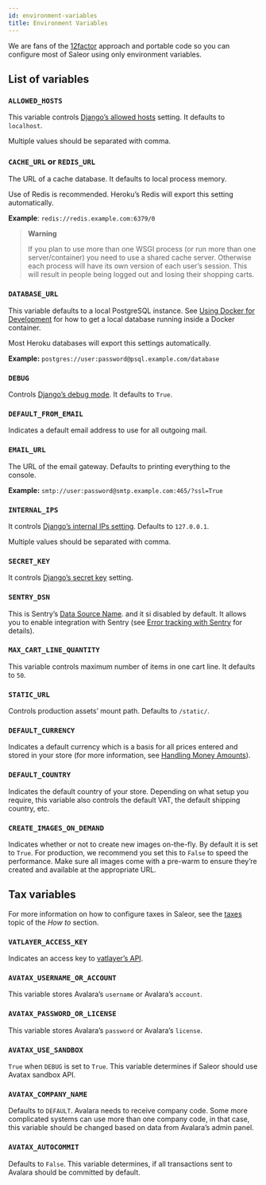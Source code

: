 ```yaml
---
id: environment-variables
title: Environment Variables
---
```


We are fans of the [12factor](https://12factor.net/) approach and portable code so you can configure most of Saleor using only environment variables.
## List of variables

### `ALLOWED_HOSTS`

This variable controls [Django’s allowed hosts](https://docs.djangoproject.com/en/2.1/ref/settings/#s-allowed-hosts) setting. It defaults to `localhost`.

Multiple values should be separated with comma.


### `CACHE_URL` or `REDIS_URL`

The URL of a cache database. It defaults to local process memory.

Use of Redis is recommended. Heroku’s Redis will export this setting automatically.

**Example**: `redis://redis.example.com:6379/0`

> **Warning**
>
> If you plan to use more than one WSGI process (or run more than one server/container) you need to use a shared cache server. Otherwise each process will have its own version of each user’s session. This will result in people being logged out and losing their shopping carts.


### `DATABASE_URL`

This variable defaults to a local PostgreSQL instance. See [Using Docker for Development](customization/docker.md) for how to get a local database running inside a Docker container.

Most Heroku databases will export this settings automatically.

**Example:** `postgres://user:password@psql.example.com/database`


### `DEBUG`

Controls [Django’s debug mode](https://docs.djangoproject.com/en/2.1/ref/settings/#s-debug). It defaults to `True`.


### `DEFAULT_FROM_EMAIL`

Indicates a default email address to use for all outgoing mail.


### `EMAIL_URL`

The URL of the email gateway. Defaults to printing everything to the console.

**Example:** `smtp://user:password@smtp.example.com:465/?ssl=True`


### `INTERNAL_IPS`

It controls [Django’s internal IPs setting](https://docs.djangoproject.com/en/2.1/ref/settings/#s-internal-ips). Defaults to `127.0.0.1`.

Multiple values should be separated with comma.


### `SECRET_KEY`

It controls [Django’s secret key](https://docs.djangoproject.com/en/2.1/ref/settings/#s-secret-key) setting.


### `SENTRY_DSN`

This is Sentry’s [Data Source Name](https://docs.sentry.io/error-reporting/configuration/?platform=python#dsn). and it si disabled by default. It allows you to enable integration with Sentry (see [Error tracking with Sentry](integrations/sentry.md) for details).


### `MAX_CART_LINE_QUANTITY`

This variable controls maximum number of items in one cart line. It defaults to `50`.


### `STATIC_URL`

Controls production assets’ mount path. Defaults to `/static/`.


### `DEFAULT_CURRENCY`

Indicates a default currency which is a basis for all prices entered and stored in your store (for more information, see [Handling Money Amounts](architecture/money.md)).


### `DEFAULT_COUNTRY`

Indicates the default country of your store. Depending on what setup you require, this variable also controls the default VAT, the default shipping country, etc.

### `CREATE_IMAGES_ON_DEMAND`

Indicates whether or not to create new images on-the-fly. By default it is set to `True`. 
For production, we recommend you set this to `False` to speed the performance. 
Make sure all images come with a pre-warm to ensure they’re created and available at the appropriate URL.


## Tax variables

For more information on how to configure taxes in Saleor, see the  [taxes](guides/taxes.md) topic of the _How to_ section.


### `VATLAYER_ACCESS_KEY`

Indicates an access key to [vatlayer’s API](https://vatlayer.com/).


### `AVATAX_USERNAME_OR_ACCOUNT`

This variable stores Avalara’s `username` or Avalara’s `account`.


### `AVATAX_PASSWORD_OR_LICENSE`

This variable stores Avalara’s `password` or Avalara’s `license`.


### `AVATAX_USE_SANDBOX`

`True` when `DEBUG` is set to `True`. This variable determines if Saleor should use Avatax sandbox API.


### `AVATAX_COMPANY_NAME`

Defaults to `DEFAULT`. Avalara needs to receive company code. Some more complicated systems can use more than one company code, in that case, this variable should be changed based on data from Avalara’s admin panel.


### `AVATAX_AUTOCOMMIT`

Defaults to `False`. This variable determines, if all transactions sent to Avalara should be committed by default.